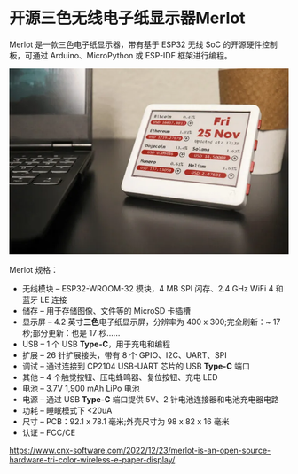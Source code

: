 # 开源三色无线电子纸显示器Merlot

Merlot 是一款三色电子纸显示器，带有基于 ESP32 无线 SoC 的开源硬件控制板，可通过 Arduino、MicroPython 或 ESP-IDF 框架进行编程。

![](merlot.webp)

Merlot 规格：

- 无线模块 – ESP32-WROOM-32 模块，4 MB SPI 闪存、2.4 GHz WiFi 4 和蓝牙 LE 连接
- 储存 – 用于存储图像、文件等的 MicroSD 卡插槽
- 显示屏 – 4.2 英寸**三色**电子纸显示屏，分辨率为 400 x 300;完全刷新：~ 17 秒;部分更新：也是 17 秒......
- USB – 1 个 USB **Type-C**，用于充电和编程
- 扩展 – 26 针扩展接头，带有 8 个 GPIO、I2C、UART、SPI
- 调试 – 通过连接到 CP2104 USB-UART 芯片的 USB **Type-C** 端口
- 其他 – 4 个触觉按钮、压电蜂鸣器、复位按钮、充电 LED
- 电池 – 3.7V 1,900 mAh LiPo 电池
- 电源 – 通过 USB **Type-C** 端口提供 5V、2 针电池连接器和电池充电器电路
- 功耗 – 睡眠模式下 <20uA
- 尺寸 – PCB：92.1 x 78.1 毫米;外壳尺寸为 98 x 82 x 16 毫米
- 认证 – FCC/CE


https://www.cnx-software.com/2022/12/23/merlot-is-an-open-source-hardware-tri-color-wireless-e-paper-display/
